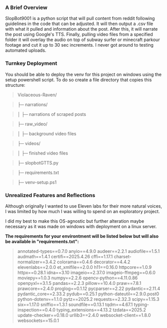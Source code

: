 ### A Brief Overview
 SlopBot9001 is a python script that will pull content from reddit following guidelines in the code that can be adjusted. It will then output a .csv file with what it pulled and information about the post. After this, it will narrate the post using Google's TTS. Finally, pulling video files from a specified folder it will overlay the audio on top of subway surfer or minecraft parkour footage and cut it up to 30 sec increments. I never got around to testing automated uploads. 

### Turnkey Deployment
 You should be able to deploy the venv for this project on windows using the setup powershell script. To do so create a file directory that copies this structure:

>Violaceous-Raven/

>├─ narrations/

>│  ├─ narrations of scraped posts

>├─ raw_video/

>│  ├─ background video files

>├─ videos/

>│  ├─ finished video files

>├─ slopbotGTTS.py

>├─ requirements.txt

>├─ venv-setup.ps1



### Unrealized Features and Reflections
 Although originally I wanted to use Eleven labs for their more natural voices, I was limited by how much I was willing to spend on an exploratory project. 

 I did my best to make this OS-agnostic but further alteration maybe necessary as it was made on windows with deployment on a linux server.

**The requirements for your environtment will be listed below but will also be available in "requirements.txt":**
 
> annotated-types==0.7.0
anyio==4.9.0
audeer==2.2.1
audiofile==1.5.1
audmath==1.4.1
certifi==2025.4.26
cffi==1.17.1
charset-normalizer==3.4.2
colorama==0.4.6
decorator==4.4.2
elevenlabs==2.0.0
et_xmlfile==2.0.0
h11==0.16.0
httpcore==1.0.9
httpx==0.28.1
idna==3.10
imageio==2.37.0
imageio-ffmpeg==0.6.0
moviepy==1.0.3
numpy==2.2.6
opencv-python==4.11.0.86
openpyxl==3.1.5
pandas==2.2.3
pillow==10.4.0
praw==7.8.1
prawcore==2.4.0
proglog==0.1.12
pycparser==2.22
pydantic==2.11.4
pydantic_core==2.33.2
pydub==0.25.1
python-dateutil==2.9.0.post0
python-dotenv==1.1.0
pytz==2025.2
requests==2.32.3
scipy==1.15.3
six==1.17.0
sniffio==1.3.1
soundfile==0.13.1
tqdm==4.67.1
typing-inspection==0.4.0
typing_extensions==4.13.2
tzdata==2025.2
update-checker==0.18.0
urllib3==2.4.0
websocket-client==1.8.0
> websockets==15.0.1
